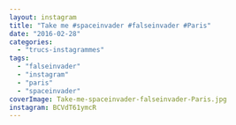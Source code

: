 ```yaml
---
layout: instagram
title: "Take me #spaceinvader #falseinvader #Paris"
date: "2016-02-28"
categories: 
  - "trucs-instagrammes"
tags: 
  - "falseinvader"
  - "instagram"
  - "paris"
  - "spaceinvader"
coverImage: Take-me-spaceinvader-falseinvader-Paris.jpg
instagram: BCVdT61ymcR
---
```

